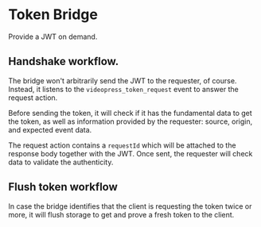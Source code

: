 # Token Bridge
Provide a JWT on demand.

## Handshake workflow.

The bridge won't arbitrarily send the JWT to the requester, of course.
Instead, it listens to the `videopress_token_request` event to answer the request action.

Before sending the token, it will check if it has the fundamental data to get the token, as well as information provided by the requester: source, origin, and expected event data.

The request action contains a `requestId` which will be attached to the response body together with the JWT.
Once sent, the requester will check data to validate the authenticity.

## Flush token workflow

In case the bridge identifies that the client is requesting the token twice or more, it will flush storage to get and prove a fresh token to the client.